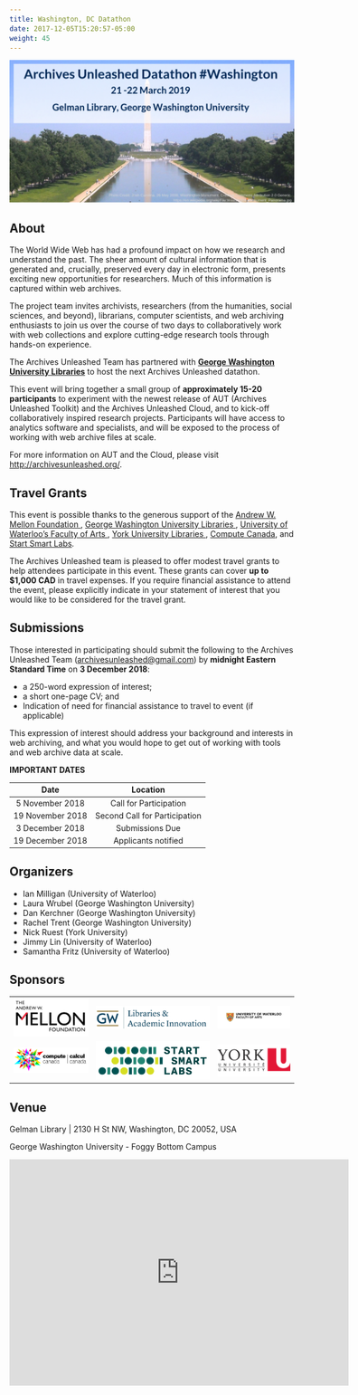 ```yaml
---
title: Washington, DC Datathon
date: 2017-12-05T15:20:57-05:00
weight: 45
---
```


![Washington Skyline](/images/washington-skyline.png)
## About

The World Wide Web has had a profound impact on how we research and understand the past. The sheer amount of cultural information that is generated and, crucially, preserved every day in electronic form, presents exciting new opportunities for researchers. Much of this information is captured within web archives.

The project team invites archivists, researchers (from the humanities, social sciences, and beyond), librarians, computer scientists, and web archiving enthusiasts to join us over the course of two days to collaboratively work with web collections and explore cutting-edge research tools through hands-on experience.

The Archives Unleashed Team has partnered with <a href="https://library.gwu.edu">**George Washington University Libraries**</a> to host the next Archives Unleashed datathon.

This event will bring together a small group of **approximately 15-20 participants** to experiment with the newest release of AUT (Archives Unleashed Toolkit) and the Archives Unleashed Cloud, and to kick-off collaboratively inspired research projects. Participants will have access to analytics software and specialists, and will be exposed to the process of working with web archive files at scale.

For more information on AUT and the Cloud, please visit http://archivesunleashed.org/.

## Travel Grants

This event is possible thanks to the generous support of the <a href="https://mellon.org"> Andrew W. Mellon Foundation </a>, <a href="https://www.lib.sfu.ca"> George Washington University Libraries </a>, <a href="https://library.gwu.edu"> University of Waterloo’s Faculty of Arts </a>, <a href="http://www.yorku.ca"> York University Libraries </a>, <a href="https://www.computecanada.ca"> Compute Canada</a>, and <a href="http://www.startsmartlabs.com"> Start Smart Labs</a>.

The Archives Unleashed team is pleased to offer modest travel grants to help attendees participate in this event. These grants can cover **up to $1,000 CAD** in travel expenses. If you require financial assistance to attend the event, please explicitly indicate in your statement of interest that you would like to be considered for the travel grant.

## Submissions

Those interested in participating should submit the following to the Archives Unleashed Team (<a href="mailto:archivesunleashed@gmail.com">archivesunleashed@gmail.com</a>) by **midnight Eastern Standard Time** on **3 December 2018**:

* a 250-word expression of interest;
* a short one-page CV; and
* Indication of need for financial assistance to travel to event (if applicable)

This expression of interest should address your background and interests in web archiving, and what you would hope to get out of working with tools and web archive data at scale.

**IMPORTANT DATES**

|        Date       |         Location         |
|:-----------------:|:------------------------:|
| 5 November 2018 | Call for Participation|
| 19 November 2018 | Second Call for Participation|
| 3 December 2018 | Submissions Due |
| 19 December 2018| Applicants notified |

## Organizers

* Ian Milligan (University of Waterloo)
* Laura Wrubel (George Washington University)
* Dan Kerchner (George Washington University)
* Rachel Trent (George Washington University)
* Nick Ruest (York University)
* Jimmy Lin (University of Waterloo)
* Samantha Fritz (University of Waterloo)

## Sponsors
|                                              |                                            |                                                     |
|----------------------------------------------|--------------------------------------------|-----------------------------------------------------|
| ![alt text](/images/mellon-logo-600x300.png) | ![alt text](/images/gwu-logo.jpg) | ![alt text](/images/waterloo-arts-logo-600x200.png) |
| ![alt text](/images/compute_canada_logo.png) | ![alt text](/images/start_smart_logo.png)      | ![alt text](/images/yorku-logo.png)                  |


## Venue

Gelman Library | 2130 H St NW, Washington, DC 20052, USA

George Washington University - Foggy Bottom Campus

<iframe src="https://www.google.com/maps/embed?pb=!1m14!1m8!1m3!1d12420.328684893137!2d-77.0483541!3d38.8992362!3m2!1i1024!2i768!4f13.1!3m3!1m2!1s0x0%3A0xf0d1febd782fab15!2sGelman+Library!5e0!3m2!1sen!2sca!4v1541111558124" width="600" height="400" frameborder="0" style="border:0" allowfullscreen></iframe>


<!---

Thank you for your interest in the Archives Unleashed Datathon, submissions for the March 21-22 Washington Datathon are now closed. If you weren't able to get an application in to us be sure to keep an eye out for the next Call for Participation.


## Travel to Washington

The AUT team has put together some information and resources to help with your travel plans.

![Accommodations](/images/accommodations.png)

* **Delta Vancouver Downtown Suites** (Delta Hotels by Marriott) - located just across the street from the Harbour Centre, a block of hotel suites has been set aside for datathon participants who would like to make a reservation. The rate is $189 CND/night (+ tax), and rooms must be booked before October 2. If you are interested in booking with the Delta, the reservation link will be provided in your acceptance e-mail. Note: space is limited so reservations will be on a first-come basis.

For those looking for alternative accommodation, we've listed a few options that are also close to the Harbour Centre. Please note, we have no relationship with these venues and are providing them below just for your information. Any rates mentioned are presented as a reference and might be higher at the time of your booking. We highly encourage you to shop around and book early as space can fill up quickly.


| Accommodation Option                                                                                          | Average Cost    | Distance to Harbour Centre |
|---------------------------------------------------------------------------------------------------------------|-----------------|-----------------------------|
| [Hyatt Regency Vancouver](https://www.hyatt.com/en-US/hotel/canada/hyatt-regency-vancouver/yvrrv)                                                | Avg. $178 - $230 CND     | Approx. 1km, 12min walk               |
| [Ramada Limited Vancouver Downtown](https://www.wyndhamhotels.com/ramada/vancouver-british-columbia/ramada-limited-downtown-vancouver/overview?CID=LC:RA::GGL:RIO:National:06937&iata=00065402) | Starts $140 CND | Approx. 180m, 2min walk|
| [Days Inn by Wyndham Vancouver Downtown](https://www.wyndhamhotels.com/days-inn/vancouver-british-columbia/days-inn-vancouver-downtown/overview?CID=LC:DI::GGL:RIO:National:04088)                                                            | Starts $155 CND   | Approx. 0.5km, 6min walk                 |
| [Victorian Hotel ](http://victorianhotel.ca)                                                | Starts $105 CND     | Approx. 300m, 4min walk               |

Staying to Vancouver doesn’t have to break the bank, which is why we like using some of the following aggregators to compare hotel rates:

* [Airbnb](https://www.airbnb.ca) (great option to find reasonably priced accommodations)
* [Kayak](https://www.ca.kayak.com)
* [Expedia](https://www.expedia.ca)
* [Trivago](https://www.trivago.ca)
* [Travelocity](https://www.travelocity.ca)

![Airports](/images/airports.png)

For guests flying into Washington, there are two main airports

* [Ronald Reagan Washington National Airport](http://www.flyreagan.com/dca/reagan-national-airport), which is located
* [Washington Dulles International Airport](http://flydulles.com/iad/dulles-international-airport), which is about 25miles (40km) from the downtown core.

There are a few options for getting downtown:

* **[SkyTrain](https://www.translink.ca/Schedules-and-Maps/SkyTrain.aspx)** – Probably the easiest and most cost efficient way of getting to downtown. From YVR to Waterfront Station, follow signs to "Canada Line". Trains leave every 7 minutes during peak hours and every 15 minutes during off hours. It is an approximate 25min ride and you ticket can be used for 90 minutes to transfer to buses and other Vancouver Skytrain stations.

> **Note**:
  - If you're just coming in for the event, buying *single tickets* is best - it'll be $9.20 during the day and $7.95 during evening/weekends to go from Airport to Waterfront. There is a $5 fee for all trips leaving YVR. Return trip will be $2.95 or $4.20.
  - For those who plan to stay a bit longer or use transit around the city, it's worth buying a *[Compass Card](https://www.compasscard.ca)*! It's a stored-value card that will let you use transit around Metro Vancouver. Alternatively you can use your credit card's "tap to pay" function as discussed below.

* **[Taxi](http://www.yvr.ca/en/passengers/transportation/taxis)** - [zone fare](http://www.yvr.ca/en/passengers/transportation/taxis) taxis are available outside level 2 of the Domestic and International Arrivals Area, but always check with your driver before your leave. Metered rates apply on return to YVR.

* **[Car rentals](http://www.yvr.ca/en/passengers/transportation/car-rentals)** are also available on the ground floor of the parkade.

![Downtown Transit](/images/transit.png)

While you are in Vancouver there are a few ways to get around, but ultimately it will depend on how close you are to the Harbour Centre. The Harbour Centre is located on SFU Vancouver campus and is easily accessible by public transportation or by foot from most areas of downtown Vancouver.

* **Public Transport** - Translink provides access to public transportation in Vancouver. They have a great [trip planner](https://tripplanning.translink.ca) and handy [Transit real-time app](https://transitapp.com). Depending on whether you will be doing any extra traveling around the city, you may want to consider a [Compass Card](https://www.compasscard.ca) for multi-ride usage. Additionally, Translink has recently introduced "tap-to-pay" which allows you to use the tap feature on your credit card or Apple Pay, Google Pay, and Samsung Pay to pay your fare.  No Compass card needed! Info about this program can be found [here](https://www.translink.ca/Fares-and-Passes/Tap-to-Pay.aspx).

* **Taxis** - a few options for getting around via taxi include:
  - [Vancouver Taxi](http://www.vancouvertaxi.cab) - 604.871.1111
  - [Black Top & Checker Cabs](http://btccabs.ca) - 604.731.1111
  - [MacLure’s Cabs](https://www.maclurescabs.ca) - 604.831.1111

* **Parking** - You can check out [Vancouver's Parking Website](https://vancouver.ca/streets-transportation/parking.aspx) and download their [PayByPhone app](https://vancouver.ca/streets-transportation/pay-for-parking.aspx) to your iOS device to find and/or pay for parking. This will most likely be the easiest and most economical choice if you are driving. Please remember that our event is during regular work hours, so parking spots may be limited. There is also parking available at the [Harbour Centre](http://harbourcentre.com/locationparking-page/).

![Attractions](/images/attractions.png)

For those adventurers who’d like to check out Washington attractions, you may want to check out the [Visitor's Guide to Washington, DC](https://washington.org/things-do-washington-dc). Some of our favourite spots to visit include:

* [Lincoln Memorial](https://vancouver.ca/parks-recreation-culture/stanley-park.aspx)
* [Washington Monument](https://vancouver.ca/parks-recreation-culture/seawall.aspx)
* [Jefferson Memorial and Tidal Basin](https://granvilleisland.com)
* [Georgetown Historic District](http://vancouver-chinatown.com)
* [Smothsonian Museum](http://vancouverchinesegarden.com)
* [Thomas Jefferson Memorial](https://en.wikipedia.org/wiki/Lions_Gate_Bridge)
* [Vietnam VetransMemorial](http://www.vanartgallery.bc.ca)
* [United States Botanical Garden](http://botanicalgarden.ubc.ca)
* [Grouse Mountain](https://www.grousemountain.com/activities-guide)

## Schedule

<p>We are looking forward to spending a couple of days with with our participants. We will be kicking off the event with some discussion around the project and set up of AUT. After that it's full steam ahead with team project work. A light breakfast and lunch will be provided on both days.</p>

<p>Please click the image below to check out the <a href="/images/vancouver-schedule.pdf">full Vancouver Datathon schedule!</a></p>

|               |                  |
|:-----------------:|:------------------------:|
| <a href="/images/vancouver-schedule.pdf"><img src="/images/vancouver-day1.png"></a> | <a href="/images/vancouver-schedule.pdf"><img src="/images/vancouver-day2.png" ></a>

## Team Projects

<table>
  <tr>
    <td><b>Team: Name</b>
      <ul>
        <li>Name, Institution</li>
        <li>Name, Institution</li>
        <li>Name, Institution</li>
        <li>Name, Institution</li>
        <li><a href="/images/BCLaborPresentation.pdf">View Presentation</a></li>
      </ul> 
    <td><image src="/images/BCLabor.png"></td>
  </tr>
  <tr>
    <td><b>Team: Name</a></b>
      <ul>
        <li>Name, Institution</li>
        <li>Name, Institution</li>
        <li>Name, Institution</li>
        <li><a href="/images/MTGAPresentation.pdf">View Presentation</a></li>
      </ul>
    <td><img src="/images/MTGA.png"></td>
  </tr>
  <tr>
    <td><b>Team: Name</b>
      <ul>
        <li>Name, Institution</li>
        <li>Name, Institution</li>
        <li>Name, Institution</li>
        <li>Name, Institution</li>
        <li><a href="/images/PipelinePresentation.pdf">View Presentation</a></li>
      </ul>
    <td><img src="/images/Pipeline.png"></td>
  </tr>
 <tr>
    <td><b>Team Name</b>
      <ul>
        <li>Name, Institution</li>
        <li>Name, Institution</li>
        <li>Name, Institution</li>
        <li>Name, Institution</li>
        <li>Name, Institution</li>
        <li><a href="/images/SpamlinksPresentation.pdf">View Presentation</a></li>
      </ul>
    <td><img src="/images/Spamlinks.png"></td>
 </tr>
</table>

-->
